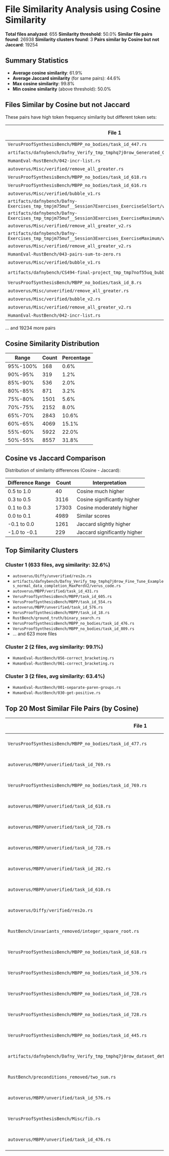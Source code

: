 # File Similarity Analysis using Cosine Similarity

**Total files analyzed**: 655
**Similarity threshold**: 50.0%
**Similar file pairs found**: 26938
**Similarity clusters found**: 3
**Pairs similar by Cosine but not Jaccard**: 19254

## Summary Statistics

- **Average cosine similarity**: 61.9%
- **Average Jaccard similarity** (for same pairs): 44.6%
- **Max cosine similarity**: 99.8%
- **Min cosine similarity** (above threshold): 50.0%

## Files Similar by Cosine but not Jaccard

These pairs have high token frequency similarity but different token sets:

| File 1 | File 2 | Cosine Sim | Jaccard Sim | Difference |
|--------|--------|------------|-------------|------------|
| `VerusProofSynthesisBench/MBPP_no_bodies/task_id_447.rs` | `autoverus/MBPP/verified/task_id_447.rs` | 95.9% | 44.4% | +51.5% |
| `artifacts/dafnybench/Dafny_Verify_tmp_tmphq7j0row_Generated_Code_rand/verus_code.rs` | `artifacts/dafnybench/Dafny_tmp_tmpj88zq5zt_2-Kontrakte_max/verus_code.rs` | 91.3% | 45.2% | +46.2% |
| `HumanEval-RustBench/042-incr-list.rs` | `RustBench/ground_truth/remove_duplicates.rs` | 90.3% | 45.0% | +45.3% |
| `autoverus/Misc/verified/remove_all_greater.rs` | `RustBench/ground_truth/remove_duplicates.rs` | 90.3% | 44.4% | +45.8% |
| `VerusProofSynthesisBench/MBPP_no_bodies/task_id_618.rs` | `autoverus/MBPP/verified/task_id_261.rs` | 89.6% | 47.5% | +42.1% |
| `VerusProofSynthesisBench/MBPP_no_bodies/task_id_616.rs` | `autoverus/MBPP/verified/task_id_261.rs` | 89.6% | 47.5% | +42.1% |
| `autoverus/Misc/verified/bubble_v1.rs` | `RustBench/ground_truth/two_sum.rs` | 89.2% | 36.5% | +52.6% |
| `artifacts/dafnybench/Dafny-Exercises_tmp_tmpjm75muf__Session7Exercises_ExerciseSelSort/verus_code.rs` | `artifacts/dafnybench/Dafny-Exercises_tmp_tmpjm75muf__Session3Exercises_ExerciseMaximum/verus_code.rs` | 88.9% | 47.4% | +41.5% |
| `artifacts/dafnybench/Dafny-Exercises_tmp_tmpjm75muf__Session3Exercises_ExerciseMaximum/verus_code.rs` | `RustBench/preconditions_removed/max_dafny_lsp.rs` | 88.7% | 47.1% | +41.6% |
| `autoverus/Misc/verified/remove_all_greater_v2.rs` | `RustBench/ground_truth/array_concat.rs` | 88.7% | 47.4% | +41.3% |
| `artifacts/dafnybench/Dafny-Exercises_tmp_tmpjm75muf__Session3Exercises_ExerciseMaximum/verus_code.rs` | `RustBench/ground_truth/smallest_missing_number.rs` | 88.5% | 47.1% | +41.4% |
| `autoverus/Misc/verified/remove_all_greater_v2.rs` | `RustBench/ground_truth/array_copy.rs` | 88.4% | 47.4% | +41.0% |
| `HumanEval-RustBench/043-pairs-sum-to-zero.rs` | `autoverus/Misc/verified/bubble_v1.rs` | 88.3% | 38.5% | +49.8% |
| `autoverus/Misc/verified/bubble_v1.rs` | `RustBench/preconditions_removed/two_sum.rs` | 88.3% | 38.8% | +49.5% |
| `artifacts/dafnybench/CS494-final-project_tmp_tmp7nof55uq_bubblesort/verus_code.rs` | `artifacts/dafnybench/Dafny-Exercises_tmp_tmpjm75muf__Session3Exercises_ExerciseMaximum/verus_code.rs` | 87.7% | 41.5% | +46.3% |
| `VerusProofSynthesisBench/MBPP_no_bodies/task_id_8.rs` | `autoverus/MBPP/verified/task_id_447.rs` | 87.7% | 36.2% | +51.5% |
| `autoverus/Misc/unverified/remove_all_greater.rs` | `RustBench/ground_truth/remove_duplicates.rs` | 87.6% | 46.3% | +41.3% |
| `autoverus/Misc/verified/bubble_v2.rs` | `RustBench/ground_truth/two_sum.rs` | 87.5% | 35.2% | +52.3% |
| `autoverus/Misc/verified/remove_all_greater_v2.rs` | `RustBench/ground_truth/array_append.rs` | 87.2% | 47.5% | +39.7% |
| `HumanEval-RustBench/042-incr-list.rs` | `autoverus/Misc/verified/remove_all_greater.rs` | 87.2% | 48.6% | +38.5% |

... and 19234 more pairs

## Cosine Similarity Distribution

| Range | Count | Percentage |
|-------|-------|------------|
| 95%-100% | 168 | 0.6% |
| 90%-95% | 319 | 1.2% |
| 85%-90% | 536 | 2.0% |
| 80%-85% | 871 | 3.2% |
| 75%-80% | 1501 | 5.6% |
| 70%-75% | 2152 | 8.0% |
| 65%-70% | 2843 | 10.6% |
| 60%-65% | 4069 | 15.1% |
| 55%-60% | 5922 | 22.0% |
| 50%-55% | 8557 | 31.8% |

## Cosine vs Jaccard Comparison

Distribution of similarity differences (Cosine - Jaccard):

| Difference Range | Count | Interpretation |
|-----------------|-------|----------------|
| 0.5 to 1.0 | 40 | Cosine much higher |
| 0.3 to 0.5 | 3116 | Cosine significantly higher |
| 0.1 to 0.3 | 17303 | Cosine moderately higher |
| 0.0 to 0.1 | 4989 | Similar scores |
| -0.1 to 0.0 | 1261 | Jaccard slightly higher |
| -1.0 to -0.1 | 229 | Jaccard significantly higher |

## Top Similarity Clusters

### Cluster 1 (633 files, avg similarity: 32.6%)

- `autoverus/Diffy/unverified/res2o.rs`
- `artifacts/dafnybench/Dafny_Verify_tmp_tmphq7j0row_Fine_Tune_Examples_normal_data_completion_MaxPerdV2/verus_code.rs`
- `autoverus/MBPP/verified/task_id_431.rs`
- `VerusProofSynthesisBench/MBPP/task_id_605.rs`
- `VerusProofSynthesisBench/MBPP/task_id_554.rs`
- `autoverus/MBPP/unverified/task_id_576.rs`
- `VerusProofSynthesisBench/MBPP/task_id_18.rs`
- `RustBench/ground_truth/binary_search.rs`
- `VerusProofSynthesisBench/MBPP_no_bodies/task_id_476.rs`
- `VerusProofSynthesisBench/MBPP_no_bodies/task_id_809.rs`
- ... and 623 more files

### Cluster 2 (2 files, avg similarity: 99.1%)

- `HumanEval-RustBench/056-correct_bracketing.rs`
- `HumanEval-RustBench/061-correct_bracketing.rs`

### Cluster 3 (2 files, avg similarity: 63.4%)

- `HumanEval-RustBench/001-separate-paren-groups.rs`
- `HumanEval-RustBench/030-get-positive.rs`


## Top 20 Most Similar File Pairs (by Cosine)

| File 1 | File 2 | Cosine Sim | Jaccard Sim | Token Info |
|--------|--------|------------|-------------|------------|
| `VerusProofSynthesisBench/MBPP_no_bodies/task_id_477.rs` | `VerusProofSynthesisBench/MBPP/task_id_477.rs` | 99.8% | 94.4% | 141/36 vs 140/34 |
| `autoverus/MBPP/unverified/task_id_769.rs` | `autoverus/MBPP/unverified/task_id_579.rs` | 99.8% | 93.9% | 127/32 vs 129/32 |
| `VerusProofSynthesisBench/MBPP_no_bodies/task_id_769.rs` | `VerusProofSynthesisBench/MBPP_no_bodies/task_id_579.rs` | 99.8% | 94.1% | 94/33 vs 94/33 |
| `autoverus/MBPP/unverified/task_id_618.rs` | `autoverus/MBPP/unverified/task_id_616.rs` | 99.7% | 93.1% | 74/28 vs 74/28 |
| `autoverus/MBPP/unverified/task_id_728.rs` | `autoverus/MBPP/unverified/task_id_282.rs` | 99.7% | 92.9% | 69/27 vs 69/27 |
| `autoverus/MBPP/unverified/task_id_728.rs` | `autoverus/MBPP/unverified/task_id_445.rs` | 99.7% | 92.9% | 69/27 vs 69/27 |
| `autoverus/MBPP/unverified/task_id_282.rs` | `autoverus/MBPP/unverified/task_id_445.rs` | 99.7% | 92.9% | 69/27 vs 69/27 |
| `autoverus/MBPP/unverified/task_id_610.rs` | `autoverus/MBPP/unverified/task_id_586.rs` | 99.6% | 92.3% | 63/25 vs 63/25 |
| `autoverus/Diffy/verified/res2o.rs` | `autoverus/Diffy/verified/res2.rs` | 99.6% | 83.3% | 106/25 vs 112/30 |
| `RustBench/invariants_removed/integer_square_root.rs` | `RustBench/ground_truth/integer_square_root.rs` | 99.6% | 94.7% | 48/18 vs 52/19 |
| `VerusProofSynthesisBench/MBPP_no_bodies/task_id_618.rs` | `VerusProofSynthesisBench/MBPP_no_bodies/task_id_616.rs` | 99.5% | 91.7% | 55/23 vs 55/23 |
| `VerusProofSynthesisBench/MBPP_no_bodies/task_id_576.rs` | `VerusProofSynthesisBench/MBPP_no_bodies/task_id_69.rs` | 99.5% | 85.2% | 73/25 vs 73/25 |
| `VerusProofSynthesisBench/MBPP_no_bodies/task_id_728.rs` | `VerusProofSynthesisBench/MBPP_no_bodies/task_id_445.rs` | 99.4% | 91.3% | 50/22 vs 50/22 |
| `VerusProofSynthesisBench/MBPP_no_bodies/task_id_728.rs` | `VerusProofSynthesisBench/MBPP_no_bodies/task_id_273.rs` | 99.4% | 91.3% | 50/22 vs 50/22 |
| `VerusProofSynthesisBench/MBPP_no_bodies/task_id_445.rs` | `VerusProofSynthesisBench/MBPP_no_bodies/task_id_273.rs` | 99.4% | 91.3% | 50/22 vs 50/22 |
| `artifacts/dafnybench/Dafny_Verify_tmp_tmphq7j0row_dataset_detailed_examples_SelectionSort/verus_code.rs` | `artifacts/dafnybench/Dafny_Verify_tmp_tmphq7j0row_Test_Cases_solved_1_select/verus_code.rs` | 99.4% | 92.6% | 80/27 vs 75/25 |
| `RustBench/preconditions_removed/two_sum.rs` | `RustBench/ground_truth/two_sum.rs` | 99.4% | 90.0% | 98/27 vs 124/30 |
| `autoverus/MBPP/unverified/task_id_576.rs` | `autoverus/MBPP/unverified/task_id_69.rs` | 99.4% | 87.9% | 106/31 vs 106/31 |
| `VerusProofSynthesisBench/Misc/fib.rs` | `autoverus/Misc/verified/fib.rs` | 99.4% | 92.7% | 100/39 vs 100/40 |
| `autoverus/MBPP/unverified/task_id_476.rs` | `autoverus/MBPP/unverified/task_id_588.rs` | 99.3% | 90.5% | 123/40 vs 123/40 |
